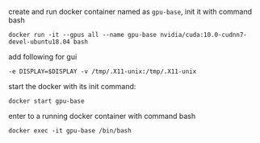 create and run docker container named as ```gpu-base```,  init it with command bash
```
docker run -it --gpus all --name gpu-base nvidia/cuda:10.0-cudnn7-devel-ubuntu18.04 bash
```
add following for gui
```
-e DISPLAY=$DISPLAY -v /tmp/.X11-unix:/tmp/.X11-unix
```


start the docker with its init command: 
```
docker start gpu-base
```

enter to a running docker container with command bash
```
docker exec -it gpu-base /bin/bash
```
